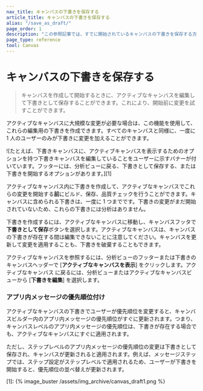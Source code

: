 ```yaml
---
nav_title: キャンバスの下書きを保存する
article_title: キャンバスの下書きを保存する
alias: "/save_as_draft/"
page_order: 1
description: "この参照記事では、すでに開始されているキャンバスの下書きを保存する方法について説明します。"
page_type: reference
tool: Canvas
---
```


# キャンバスの下書きを保存する

> キャンバスを作成して開始するときに、アクティブなキャンバスを編集して下書きとして保存することができます。これにより、開始前に変更を試すことができます。 

アクティブなキャンバスに大規模な変更が必要な場合は、この機能を使用して、これらの編集用の下書きを作成できます。すべてのキャンバスと同様に、一度に 1 人のユーザーのみが下書きに変更を加えることができます。

![たとえば、下書きキャンバスに、アクティブキャンバスを表示するためのオプションを持つ下書きキャンバスを編集していることをユーザーに示すバナーが付いています。フッターには、分析ビューに戻る、下書きとして保存する、または下書きを開始するオプションがあります。][1]

アクティブなキャンバス内に下書きを作成して、アクティブなキャンバスでこれらの変更を開始する**前**にビルド、保存、品質チェックを行うことができます。キャンバスに含められる下書きは、一度に 1 つまでです。下書きの変更がまだ開始されていないため、これらの下書きには分析はありません。

下書きを作成するには、アクティブなキャンバスに移動し、キャンバスフッタで**下書きとして保存**ボタンを選択します。アクティブなキャンバスは、キャンバスの下書きが存在する間は編集できないことに注意してください。キャンバスを更新して変更を適用することも、下書きを破棄することもできます。 

アクティブなキャンバスを参照するには、分析ビューのフッターまたは下書きのキャンバスヘッダーで [**アクティブなキャンバスを表示**] をクリックします。アクティブなキャンバス に戻るには、分析ビューまたはアクティブなキャンバスビューから [**下書きを編集**] を選択します。

### アプリ内メッセージの優先順位付け

アクティブなキャンバスの下書きでユーザーが優先順位を変更すると、キャンバスビルダー内のアプリ内メッセージの優先順位がすぐに更新されます。つまり、キャンバスレベルのアプリ内メッセージの優先順位は、下書きが存在する場合でも、アクティブなキャンバスにすぐに適用されます。 

ただし、ステップレベルのアプリ内メッセージの優先順位の変更は下書きとして保存され、キャンバスが更新されると適用されます。例えば、メッセージステップでは、ステップ設定がステップレベルで適用されるため、ユーザーが下書きを開始すると、優先順位の並べ替えが更新されます。

[1]: {% image_buster /assets/img_archive/canvas_draft1.png %}

